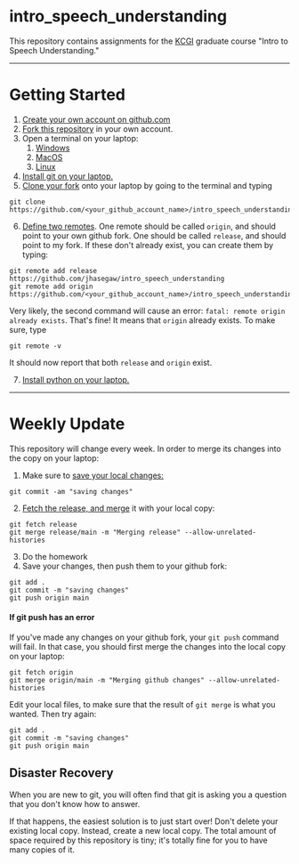 # intro_speech_understanding

This repository contains assignments for the <a
href="https://www.kcg.edu/">KCGI</a> graduate course "Intro to Speech
Understanding."

---------------------------------------------------------------

# Getting Started

1. <a href="https://docs.github.com/en/get-started/start-your-journey/creating-an-account-on-github">Create your own account on github.com</a>
2. <a href="https://docs.github.com/en/pull-requests/collaborating-with-pull-requests/working-with-forks/fork-a-repo">Fork this repository</a> in your own account.
3. Open a terminal on your laptop:
    1. <a href="https://learn.microsoft.com/en-us/windows/terminal/install">Windows</a>
    1. <a href="https://support.apple.com/guide/terminal/open-or-quit-terminal-apd5265185d-f365-44cb-8b09-71a064a42125/mac">MacOS</a>
    1. <a href="https://ubuntu.com/tutorials/command-line-for-beginners#3-opening-a-terminal">Linux</a>
4. <a href="https://github.com/git-guides/install-git">Install git on your laptop.</a>
5. <a href="https://docs.github.com/en/repositories/creating-and-managing-repositories/cloning-a-repository">Clone your fork</a> onto your laptop by going to the terminal and typing
```
git clone https://github.com/<your_github_account_name>/intro_speech_understanding
```
6. <a href="https://docs.github.com/en/get-started/git-basics/managing-remote-repositories">Define two remotes</a>.  One remote should be called `origin`, and should point to your own github fork. One should be called `release`, and should point to my fork.  If these don't already exist, you can create them by typing:
```
git remote add release https://github.com/jhasegaw/intro_speech_understanding
git remote add origin https://github.com/<your_github_account_name>/intro_speech_understanding
```
Very likely, the second command will cause an error: `fatal: remote origin already exists`.  That's fine!  It means that `origin` already exists.  To make sure, type
```
git remote -v
```
It should now report that both `release` and `origin` exist.

7. <a href="https://www.anaconda.com/">Install python on your laptop.</a>

---------------------------------------------------------------

# Weekly Update

This repository will change every week.  In order to merge its changes
into the copy on your laptop:

1. Make sure to <a href="https://git-scm.com/docs/git-commit">save your local changes:</a>
```
git commit -am "saving changes"
```
2. <a href="https://git-scm.com/docs/git-fetch">Fetch the release, and <a href="https://git-scm.com/docs/git-merge">merge</a> it with your local copy:
```
git fetch release
git merge release/main -m "Merging release" --allow-unrelated-histories
```
3. Do the homework
4. Save your changes, then push them to your github fork:
```
git add .
git commit -m "saving changes"
git push origin main
```

#### If git push has an error
If you've made any changes on your github fork, your `git push` command will fail.  In that case, you should first merge the changes into the local copy on your laptop:
```
git fetch origin
git merge origin/main -m "Merging github changes" --allow-unrelated-histories
```
Edit your local files, to make sure that the result of `git merge` is what you wanted.  Then try again:
```
git add .
git commit -m "saving changes"
git push origin main
```


## Disaster Recovery

When you are new to git, you will often find that git is asking you a
question that you don't know how to answer.

If that happens, the easiest solution is to just start over!  Don't
delete your existing local copy.  Instead, create a new local copy.
The total amount of space required by this repository is tiny; it's
totally fine for you to have many copies of it.

